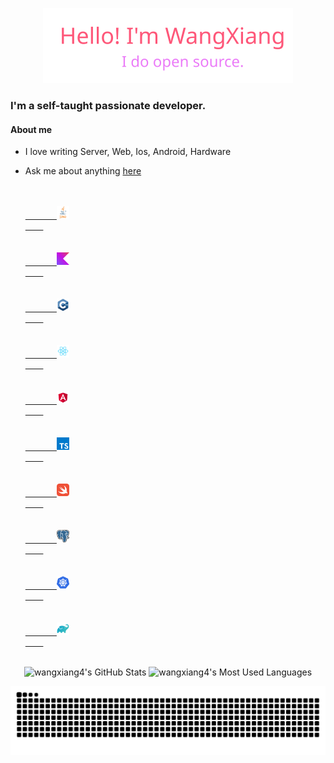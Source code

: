 <p align="center">
   <a href="javascript:void(0)">
      <img alt="Hello, i'm WangXiang, i do open source." width="400px" src="./assets/gh-readme-header.svg" />
   </a>
</p>

### I'm a self-taught passionate developer.

#### About me
- I love writing Server, Web, Ios, Android, Hardware   
- Ask me about anything [here](https://github.com/wangxiang4/wangxiang4/issues)

   <code>
      <a href="https://github.com/topics/java">
         <img height="20" alt="java" src="https://raw.githubusercontent.com/github/explore/5b3600551e122a3277c2c5368af2ad5725ffa9a1/topics/java/java.png">
      </a>
   </code>
   <code>
      <a href="https://github.com/topics/kotlin">
         <img height="20" alt="kotlin" src="https://raw.githubusercontent.com/github/explore/4479d2a2c854198cb00160f8593519c14dc3b905/topics/kotlin/kotlin.png">
      </a>   
   </code>
   <code>
      <a href="https://github.com/topics/cpp">
         <img height="20" alt="cpp" src="https://raw.githubusercontent.com/github/explore/180320cffc25f4ed1bbdfd33d4db3a66eeeeb358/topics/cpp/cpp.png">
      </a>
   </code>
   <code>
      <a href="https://github.com/topics/react">
         <img height="20" alt="react" src="https://raw.githubusercontent.com/github/explore/80688e429a7d4ef2fca1e82350fe8e3517d3494d/topics/react/react.png">
      </a>
   </code>
   <code>
      <a href="https://github.com/topics/angular">
         <img height="20" alt="angular" src="https://raw.githubusercontent.com/github/explore/c700f6f5bb68a850405eef411cf878162ff34b59/topics/angular/angular.png">
      </a>
   </code>
   <code>
      <a href="https://github.com/topics/typescript">
         <img height="20" alt="typescript" src="https://raw.githubusercontent.com/github/explore/80688e429a7d4ef2fca1e82350fe8e3517d3494d/topics/typescript/typescript.png">
      </a>
   </code>
   <code>
      <a href="https://github.com/topics/swift">
         <img height="20" alt="swift" src="https://raw.githubusercontent.com/github/explore/80688e429a7d4ef2fca1e82350fe8e3517d3494d/topics/swift/swift.png">
      </a>
   </code>
   <code>
      <a href="https://github.com/topics/postgresql">
         <img height="20" alt="postgresql" src="https://raw.githubusercontent.com/github/explore/80688e429a7d4ef2fca1e82350fe8e3517d3494d/topics/postgresql/postgresql.png">
      </a>
   </code>
   <code>
      <a href="https://github.com/topics/kubernetes">
         <img height="20" alt="kubernetes" src="https://raw.githubusercontent.com/github/explore/01ea2a586e5da744792d0ccfce2f68b861f29301/topics/kubernetes/kubernetes.png">
      </a>
   </code>
   <code>
      <a href="https://github.com/topics/gradle">
         <img height="20" alt="gradle" src="https://raw.githubusercontent.com/github/explore/59009b1589a883459c0ae19044e3e7e3ec0c4e0a/topics/gradle/gradle.png">
      </a>
   </code>


[//]: # (https://github.com/anuraghazra/github-readme-stats)
<p align="center">
   <picture>
      <source
       srcset="https://github-readme-stats.vercel.app/api?username=wangxiang4&show_icons=false&include_all_commits=true&theme=buefy&hide_border=true&border_radius=6&rank_icon=github&show=reviews,discussions_started,discussions_answered,prs_merged"
       media="(prefers-color-scheme: light)"
     />
     <source
       srcset="https://github-readme-stats.vercel.app/api?username=wangxiang4&show_icons=false&include_all_commits=true&theme=ambient_gradient&hide_border=true&border_radius=6&rank_icon=github&show=reviews,discussions_started,discussions_answered,prs_merged"
       media="(prefers-color-scheme: dark), (prefers-color-scheme: no-preference)"
     />
     <img alt="wangxiang4's GitHub Stats" src="https://github-readme-stats.vercel.app/api?username=wangxiang4&show_icons=false&include_all_commits=true&theme=ambient_gradient&hide_border=true&border_radius=6&rank_icon=github&show=reviews,discussions_started,discussions_answered,prs_merged" />
   </picture>
   <picture>
      <source
       srcset="https://github-readme-stats.vercel.app/api/top-langs/?username=wangxiang4&layout=compact&theme=buefy&hide_border=true&langs_count=18&size_weight=0.5&count_weight=0.5&border_radius=6&card_width=320"
       media="(prefers-color-scheme: light)"
     />
     <source
       srcset="https://github-readme-stats.vercel.app/api/top-langs/?username=wangxiang4&layout=compact&theme=ambient_gradient&hide_border=true&langs_count=18&size_weight=0.5&count_weight=0.5&border_radius=6&card_width=320"
       media="(prefers-color-scheme: dark), (prefers-color-scheme: no-preference)"
     />
     <img alt="wangxiang4's Most Used Languages" src="https://github-readme-stats.vercel.app/api/top-langs/?username=wangxiang4&layout=compact&theme=ambient_gradient&hide_border=true&langs_count=18&size_weight=0.5&count_weight=0.5&border_radius=6&card_width=320" />
   </picture>
</p>

[//]: # (https://github.com/Platane/snk)
<p align="center">
   <picture>
     <source media="(prefers-color-scheme: light)" srcset="https://raw.githubusercontent.com/wangxiang4/wangxiang4/output/github-contribution-grid-snake.svg" />
     <source media="(prefers-color-scheme: dark), (prefers-color-scheme: no-preference)" srcset="https://raw.githubusercontent.com/wangxiang4/wangxiang4/output/github-contribution-grid-snake-dark.svg" />
     <img alt="wangxiang4's Github Snake Grid" src="https://raw.githubusercontent.com/wangxiang4/wangxiang4/output/github-contribution-grid-snake-dark.svg" />
   </picture>
</p>

